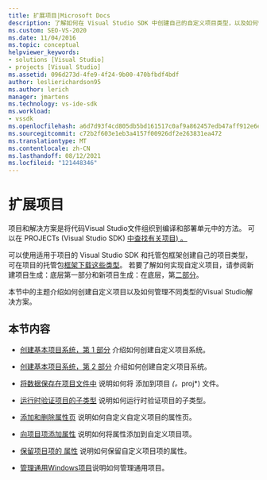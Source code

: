 ```yaml
---
title: 扩展项目|Microsoft Docs
description: 了解如何在 Visual Studio SDK 中创建自己的自定义项目类型，以及如何管理不同类型的Visual Studio解决方案。
ms.custom: SEO-VS-2020
ms.date: 11/04/2016
ms.topic: conceptual
helpviewer_keywords:
- solutions [Visual Studio]
- projects [Visual Studio]
ms.assetid: 096d273d-4fe9-4f24-9b00-470bfbdf4bdf
author: leslierichardson95
ms.author: lerich
manager: jmartens
ms.technology: vs-ide-sdk
ms.workload:
- vssdk
ms.openlocfilehash: a6d7d93f4cd805db5bd161517c0af9a862457edb47aff912e6eab0afa7de0dbf
ms.sourcegitcommit: c72b2f603e1eb3a4157f00926df2e263831ea472
ms.translationtype: MT
ms.contentlocale: zh-CN
ms.lasthandoff: 08/12/2021
ms.locfileid: "121448346"
---
```

# <a name="extend-projects"></a>扩展项目
项目和解决方案是将代码Visual Studio文件组织到编译和部署单元中的方法。 可以在 PROJECTs (Visual Studio SDK) [中查找有关项目) 。 ](../extensibility/extending-projects.md)

 可以使用适用于项目的 Visual Studio SDK 和托管包框架创建自己的项目类型，可在项目的托管包[框架下载这些类型](https://github.com/tunnelvisionlabs/MPFProj10)。 若要了解如何实现自定义项目，请参阅新建项目生成[](../extensibility/internals/new-project-generation-under-the-hood-part-one.md)：底层第一部分和新项目生成：在底层，第[二部分](../extensibility/internals/new-project-generation-under-the-hood-part-two.md)。

 本节中的主题介绍如何创建自定义项目以及如何管理不同类型的Visual Studio解决方案。

## <a name="in-this-section"></a>本节内容
- [创建基本项目系统，第 1 部分](../extensibility/creating-a-basic-project-system-part-1.md) 介绍如何创建自定义项目系统。

- [创建基本项目系统，第 2 部分](../extensibility/creating-a-basic-project-system-part-2.md) 介绍如何创建自定义项目系统。

- [将数据保存在项目文件中](../extensibility/saving-data-in-project-files.md) 说明如何将 添加到项目 <em> (。</em>proj*) 文件。

- [运行时验证项目的子类型](../extensibility/verifying-subtypes-of-a-project-at-run-time.md) 说明如何运行时验证项目的子类型。

- [添加和删除属性页](../extensibility/adding-and-removing-property-pages.md) 说明如何自定义自定义项目的属性页。

- [向项目项添加属性](../extensibility/adding-an-attribute-to-a-project-item.md) 说明如何将属性添加到自定义项目项。

- [保留项目项的 属性](../extensibility/persisting-the-property-of-a-project-item.md) 说明如何保留自定义项目项的属性。

- [管理通用Windows项目](../extensibility/managing-universal-windows-projects.md)说明如何管理通用项目。
